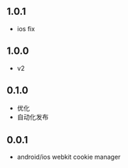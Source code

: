 ## 1.0.1

* ios fix

## 1.0.0

* v2

## 0.1.0

* 优化
* 自动化发布

## 0.0.1

* android/ios webkit cookie manager
